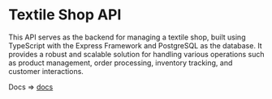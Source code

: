 # Textile Shop API
This API serves as the backend for managing a textile shop, built using TypeScript with the Express Framework and PostgreSQL as the database. It provides a robust and scalable solution for handling various operations such as product management, order processing, inventory tracking, and customer interactions.

Docs => [docs](https://documenter.getpostman.com/view/18221935/2sA2r55Ret)
